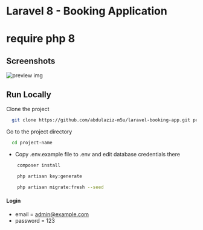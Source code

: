 # Laravel 8 - Booking Application

# require php 8

## Screenshots

![preview img](/preview.png)

## Run Locally

Clone the project

```bash
  git clone https://github.com/abdulaziz-m5u/laravel-booking-app.git project-name
```

Go to the project directory

```bash
  cd project-name
```

-   Copy .env.example file to .env and edit database credentials there

```bash
    composer install
```

```bash
    php artisan key:generate
```

```bash
    php artisan migrate:fresh --seed
```

#### Login

-   email = admin@example.com
-   password = 123

